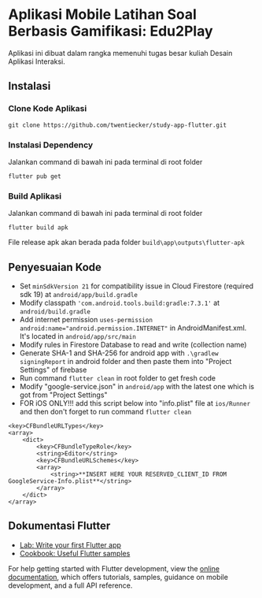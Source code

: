 # Aplikasi Mobile Latihan Soal Berbasis Gamifikasi: Edu2Play

Aplikasi ini dibuat dalam rangka memenuhi tugas besar kuliah Desain Aplikasi Interaksi.

## Instalasi

### Clone Kode Aplikasi

```
git clone https://github.com/twentiecker/study-app-flutter.git
```

### Instalasi Dependency

Jalankan command di bawah ini pada terminal di root folder

```
flutter pub get
```

### Build Aplikasi

Jalankan command di bawah ini pada terminal di root folder

```
flutter build apk
```

File release apk akan berada pada folder <code>build\app\outputs\flutter-apk</code>

## Penyesuaian Kode

- Set <code>minSdkVersion 21</code> for compatibility issue in Cloud Firestore (required sdk 19) at <code>android/app/build.gradle</code>
- Modify classpath <code>'com.android.tools.build:gradle:7.3.1'</code> at <code>android/build.gradle</code>
- Add internet permission <code>uses-permission android:name="android.permission.INTERNET"</code> in AndroidManifest.xml. It's located in <code>android/app/src/main</code>
- Modify rules in Firestore Database to read and write (collection name)
- Generate SHA-1 and SHA-256 for android app with <code>.\gradlew signingReport</code> in android folder and then paste them into "Project Settings" of firebase
- Run command <code>flutter clean</code> in root folder to get fresh code
- Modify "google-service.json" in <code>android/app</code> with the latest one which is got from "Project Settings"
- FOR iOS ONLY!!! add this script below into "info.plist" file at <code>ios/Runner</code> and then don't forget to run command <code>flutter clean</code>

```
<key>CFBundleURLTypes</key>
<array>
    <dict>
        <key>CFBundleTypeRole</key>
        <string>Editor</string>
        <key>CFBundleURLSchemes</key>
        <array>
            <string>**INSERT HERE YOUR RESERVED_CLIENT_ID FROM GoogleService-Info.plist**</string>
        </array>
    </dict>
</array>
```

## Dokumentasi Flutter

- [Lab: Write your first Flutter app](https://docs.flutter.dev/get-started/codelab)
- [Cookbook: Useful Flutter samples](https://docs.flutter.dev/cookbook)

For help getting started with Flutter development, view the
[online documentation](https://docs.flutter.dev/), which offers tutorials, samples, guidance on
mobile development, and a full API reference.
